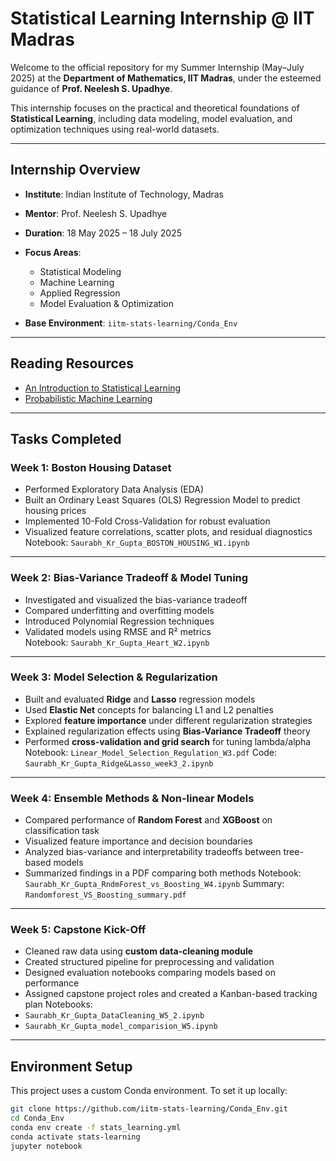 # Statistical Learning Internship @ IIT Madras

Welcome to the official repository for my Summer Internship (May–July 2025) at the **Department of Mathematics, IIT Madras**, under the esteemed guidance of **Prof. Neelesh S. Upadhye**.

This internship focuses on the practical and theoretical foundations of **Statistical Learning**, including data modeling, model evaluation, and optimization techniques using real-world datasets.

---

##  Internship Overview

- **Institute**: Indian Institute of Technology, Madras  
- **Mentor**: Prof. Neelesh S. Upadhye  
- **Duration**: 18 May 2025 – 18 July 2025  
- **Focus Areas**:  
  - Statistical Modeling  
  - Machine Learning  
  - Applied Regression  
  - Model Evaluation & Optimization  

- **Base Environment**: `iitm-stats-learning/Conda_Env`

---

## Reading Resources
- [An Introduction to Statistical Learning](https://www.statlearning.com/?utm_source=chatgpt.com)
- [Probabilistic Machine Learning](https://probml.github.io/pml-book/?utm_source=chatgpt.com)

---

## Tasks Completed

###  Week 1: Boston Housing Dataset
- Performed Exploratory Data Analysis (EDA)
- Built an Ordinary Least Squares (OLS) Regression Model to predict housing prices
- Implemented 10-Fold Cross-Validation for robust evaluation
- Visualized feature correlations, scatter plots, and residual diagnostics  
   Notebook: `Saurabh_Kr_Gupta_BOSTON_HOUSING_W1.ipynb`

---

###  Week 2: Bias-Variance Tradeoff & Model Tuning
- Investigated and visualized the bias-variance tradeoff
- Compared underfitting and overfitting models
- Introduced Polynomial Regression techniques
- Validated models using RMSE and R² metrics  
   Notebook: `Saurabh_Kr_Gupta_Heart_W2.ipynb`

---

### Week 3: Model Selection & Regularization

* Built and evaluated **Ridge** and **Lasso** regression models
* Used **Elastic Net** concepts for balancing L1 and L2 penalties
* Explored **feature importance** under different regularization strategies
* Explained regularization effects using **Bias-Variance Tradeoff** theory
* Performed **cross-validation and grid search** for tuning lambda/alpha
  Notebook: `Linear_Model_Selection_Regulation_W3.pdf`
  Code: `Saurabh_Kr_Gupta_Ridge&Lasso_week3_2.ipynb`

---

### Week 4: Ensemble Methods & Non-linear Models

* Compared performance of **Random Forest** and **XGBoost** on classification task
* Visualized feature importance and decision boundaries
* Analyzed bias-variance and interpretability tradeoffs between tree-based models
* Summarized findings in a PDF comparing both methods
  Notebook: `Saurabh_Kr_Gupta_RndmForest_vs_Boosting_W4.ipynb`
  Summary: `Randomforest_VS_Boosting_summary.pdf`

---

### Week 5: Capstone Kick-Off

* Cleaned raw data using **custom data-cleaning module**
* Created structured pipeline for preprocessing and validation
* Designed evaluation notebooks comparing models based on performance
* Assigned capstone project roles and created a Kanban-based tracking plan
  Notebooks:
* `Saurabh_Kr_Gupta_DataCleaning_W5_2.ipynb`
* `Saurabh_Kr_Gupta_model_comparision_W5.ipynb`

---


##  Environment Setup

This project uses a custom Conda environment. To set it up locally:

```bash
git clone https://github.com/iitm-stats-learning/Conda_Env.git
cd Conda_Env
conda env create -f stats_learning.yml
conda activate stats-learning
jupyter notebook
